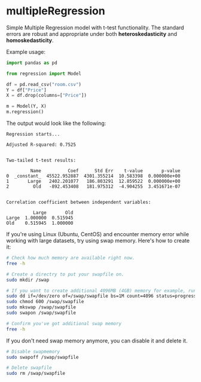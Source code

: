 # multipleRegression
Simple Multiple Regression model with t-test functionality.
The standard errors are robust and appropriate under both __heteroskedasticity__ and __homoskedasticity__.


Example usage:

```python
import pandas as pd

from regression import Model

df = pd.read_csv("room.csv")
Y = df["Price"]
X = df.drop(columns=["Price"])

m = Model(Y, X)
m.regression()
```

The output would look like the following:
```
Regression starts... 

Adjusted R-squared: 0.7525


Two-tailed t-test results:

         Name          Coef      Std Err    t-value       p-value
0  _constant_  45522.952887  4301.355214  10.583398  0.000000e+00
1       Large   2402.201077   186.803291  12.859522  0.000000e+00
2         Old   -892.453408   181.975312  -4.904255  3.451671e-07 


Correlation coefficient between independent variables:

          Large       Old
Large  1.000000  0.515945
Old    0.515945  1.000000
```

If you're using Linux (Ubuntu, CentOS) and encounter memory error while working with large datasets, try using swap memory. Here's how to create it:
```bash
# Check how much memory are available right now.
free -h 

# Create a directry to put your swapfile on.
sudo mkdir /swap

# If you want to create additional 4096MB (4GB) memory for example, run the following:
sudo dd if=/dev/zero of=/swap/swapfile bs=1M count=4096 status=progress
sudo chmod 600 /swap/swapfile
sudo mkswap /swap/swapfile
sudo swapon /swap/swapfile

# Confirm you've got additional swap memory
free -h 
```


If you don't need swap memory anymore, you can disable it and delete it.
```bash
# Disable swapmemory
sudo swapoff /swap/swapfile

# Delete swapfile
sudo rm /swap/swapfile
```
